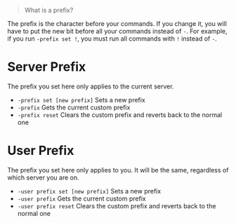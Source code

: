 > What is a prefix?

The prefix is the character before your commands. If you change it, you will have to put the new bit before all your commands instead of `-`. For example, if you run `-prefix set !`, you must run all commands with `!` instead of `-`.

# Server Prefix

The prefix you set here only applies to the current server.

* `-prefix set [new prefix]` Sets a new prefix
* `-prefix` Gets the current custom prefix
* `-prefix reset` Clears the custom prefix and reverts back to the normal one

# User Prefix

The prefix you set here only applies to you. It will be the same, regardless of which server you are on.

* `-user prefix set [new prefix]` Sets a new prefix
* `-user prefix` Gets the current custom prefix
* `-user prefix reset` Clears the custom prefix and reverts back to the normal one
